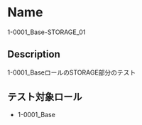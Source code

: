 Name
====
1-0001_Base-STORAGE_01

## Description
1-0001_BaseロールのSTORAGE部分のテスト

## テスト対象ロール
- 1-0001_Base
